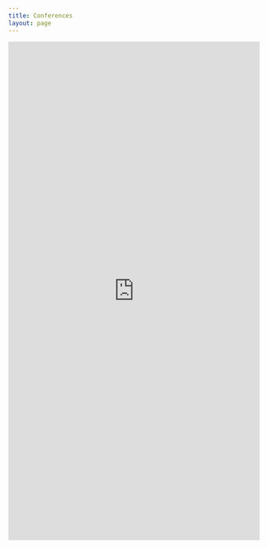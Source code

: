 ```yaml
---
title: Conferences
layout: page
---
```


<iframe src="https://docs.google.com/document/d/e/2PACX-1vTCFJUDJNwDi2oZdArGCP3W8x1N3k13pBRJqt4DvbDhLk7AaIC97efRFo_13A1UfUvwwIvkj-o-iPkA/pub?embedded=true" width="100%" height="1000px" frameBorder="0"></iframe>